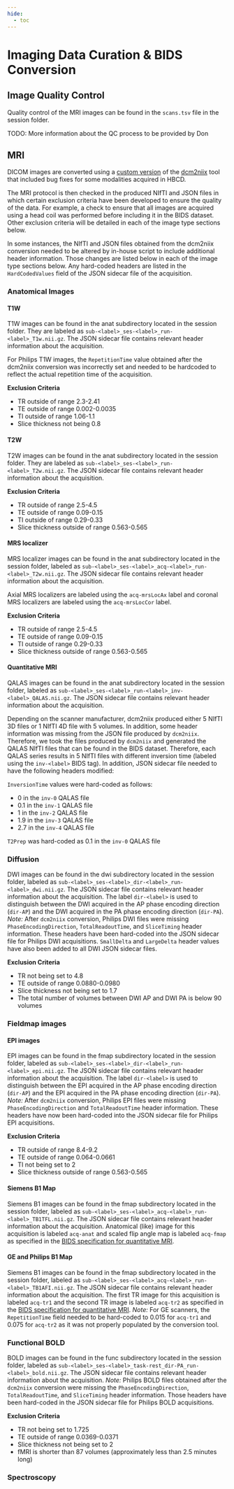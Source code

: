 ```yaml
---
hide:
  - toc
---
```


# Imaging Data Curation & BIDS Conversion

## Image Quality Control
Quality control of the MRI images can be found in the `scans.tsv` file in the session folder.

TODO: More information about the QC process to be provided by Don

## MRI
DICOM images are converted using a [custom version](https://github.com/rordenlab/dcm2niix/tree/c5caaa9f858b704b61d3ff4a7989282922dd712e) of the [dcm2niix](https://github.com/rordenlab/dcm2niix) tool that included bug fixes for some modalities acquired in HBCD.

The MRI protocol is then checked in the produced NIfTI and JSON files in which certain exclusion criteria have been developed to ensure the quality of the data. For example, a check to ensure that all images are acquired using a head coil was performed before including it in the BIDS dataset. Other exclusion criteria will be detailed in each of the image type sections below.

In some instances, the NIfTI and JSON files obtained from the dcm2niix conversion needed to be altered by in-house script to include additional header information. Those changes are listed below in each of the image type sections below. Any hard-coded headers are listed in the `HardCodedValues` field of the JSON sidecar file of the acquisition.

### Anatomical Images
#### T1W
T1W images can be found in the anat subdirectory located in the session folder. They are labeled as `sub-<label>_ses-<label>_run-<label>_T1w.nii.gz`. The JSON sidecar file contains relevant header information about the acquisition. 

For Philips T1W images, the `RepetitionTime` value obtained after the dcm2niix conversion was incorrectly set and needed to be hardcoded to reflect the actual repetition time of the acquisition. 

**Exclusion Criteria**    
- TR outside of range 2.3-2.41  
- TE outside of range 0.002-0.0035  
- TI outside of range 1.06-1.1  
- Slice thickness not being 0.8 

#### T2W
T2W images can be found in the anat subdirectory located in the session folder. They are labeled as `sub-<label>_ses-<label>_run-<label>_T2w.nii.gz`. The JSON sidecar file contains relevant header information about the acquisition. 

**Exclusion Criteria**    
- TR outside of range 2.5-4.5  
- TE outside of range 0.09-0.15  
- TI outside of range 0.29-0.33  
- Slice thickness outside of range 0.563-0.565

#### MRS localizer
MRS localizer images can be found in the anat subdirectory located in the session folder, labeled as `sub-<label>_ses-<label>_acq-<label>_run-<label>_T2w.nii.gz`. The JSON sidecar file contains relevant header information about the acquisition. 

Axial MRS localizers are labeled using the `acq-mrsLocAx` label and coronal MRS localizers are labeled using the `acq-mrsLocCor` label.

**Exclusion Criteria**
- TR outside of range 2.5-4.5  
- TE outside of range 0.09-0.15  
- TI outside of range 0.29-0.33  
- Slice thickness outside of range 0.563-0.565

#### Quantitative MRI
QALAS images can be found in the anat subdirectory located in the session folder, labeled as `sub-<label>_ses-<label>_run-<label>_inv-<label>_QALAS.nii.gz`. The JSON sidecar file contains relevant header information about the acquisition. 

Depending on the scanner manufacturer, dcm2niix produced either 5 NIfTI 3D files or 1 NIfTI 4D file with 5 volumes. In addition, some header information was missing from the JSON file produced by `dcm2niix`. Therefore, we took the files produced by `dcm2niix` and generated the QALAS NIfTI files that can be found in the BIDS dataset. Therefore, each QALAS series results in 5 NIfTI files with different inversion time (labeled using the `inv-<label>` BIDS tag). In addition, JSON sidecar file needed to have the following headers modified:

`InversionTime` values were hard-coded as follows:   
- 0 in the `inv-0` QALAS file  
- 0.1 in the `inv-1` QALAS file  
- 1 in the `inv-2` QALAS file  
- 1.9 in the `inv-3` QALAS file  
- 2.7 in the `inv-4` QALAS file  

`T2Prep` was hard-coded as 0.1 in the `inv-0` QALAS file

### Diffusion 
DWI images can be found in the dwi subdirectory located in the session folder, labeled as `sub-<label>_ses-<label>_dir-<label>_run-<label>_dwi.nii.gz`. The JSON sidecar file contains relevant header information about the acquisition. The label `dir-<label>` is used to distinguish between the DWI acquired in the AP phase encoding direction (`dir-AP`) and the DWI acquired in the PA phase encoding direction (`dir-PA`). *Note:* After `dcm2niix` conversion, Philips DWI files were missing `PhaseEncodingDirection`, `TotalReadoutTime`, and `SliceTiming` header information. These headers have been hard-coded into the JSON sidecar file for Philips DWI acquisitions. `SmallDelta` and `LargeDelta` header values have also been added to all DWI JSON sidecar files.

**Exclusion Criteria**
- TR not being set to 4.8  
- TE outside of range 0.0880-0.0980  
- Slice thickness not being set to 1.7  
- The total number of volumes between DWI AP and DWI PA is below 90 volumes

### Fieldmap images
#### EPI images
EPI images can be found in the fmap subdirectory located in the session folder, labeled as `sub-<label>_ses-<label>_dir-<label>_run-<label>_epi.nii.gz`. The JSON sidecar file contains relevant header information about the acquisition. The label `dir-<label>` is used to distinguish between the EPI acquired in the AP phase encoding direction (`dir-AP`) and the EPI acquired in the PA phase encoding direction (`dir-PA`). *Note:* After `dcm2niix` conversion, Philips EPI files were missing `PhaseEncodingDirection` and `TotalReadoutTime` header information. These headers have now been hard-coded into the JSON sidecar file for Philips EPI acquisitions.

**Exclusion Criteria**
- TR outside of range 8.4-9.2  
- TE outside of range 0.064-0.0661  
- TI not being set to 2  
- Slice thickness outside of range 0.563-0.565

#### Siemens B1 Map
Siemens B1 images can be found in the fmap subdirectory located in the session folder, labeled as `sub-<label>_ses-<label>_acq-<label>_run-<label>_TB1TFL.nii.gz`. The JSON sidecar file contains relevant header information about the acquisition. Anatomical (like) image for this acquisition is labeled `acq-anat` and scaled flip angle map is labeled `acq-fmap` as specified in the [BIDS specification for quantitative MRI](https://bids-specification.readthedocs.io/en/stable/appendices/qmri.html#tb1tfl-and-tb1rfm-specific-notes).

#### GE and Philips B1 Map
Siemens B1 images can be found in the fmap subdirectory located in the session folder, labeled as `sub-<label>_ses-<label>_acq-<label>_run-<label>_TB1AFI.nii.gz`. The JSON sidecar file contains relevant header information about the acquisition. The first TR image for this acquisition is labeled `acq-tr1` and the second TR image is labeled `acq-tr2` as specified in the [BIDS specification for quantitative MRI](https://bids-specification.readthedocs.io/en/stable/appendices/qmri.html#tb1tfl-and-tb1rfm-specific-notes). *Note:* For GE scanners, the `RepetitionTime` field needed to be hard-coded to 0.015 for `acq-tr1` and 0.075 for `acq-tr2` as it was not properly populated by the conversion tool.

### Functional BOLD
BOLD images can be found in the func subdirectory located in the session folder, labeled as `sub-<label>_ses-<label>_task-rest_dir-PA_run-<label>_bold.nii.gz`. The JSON sidecar file contains relevant header information about the acquisition. *Note:* Philips BOLD files obtained after the `dcm2niix` conversion were missing the `PhaseEncodingDirection`, `TotalReadoutTime`, and `SliceTiming` header information. Those headers have been hard-coded in the JSON sidecar file for Philips BOLD acquisitions.

**Exclusion Criteria**
- TR not being set to 1.725  
- TE outside of range 0.0369-0.0371  
- Slice thickness not being set to 2  
- fMRI is shorter than 87 volumes (approximately less than 2.5 minutes long)

### Spectroscopy
